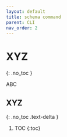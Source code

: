 ```yaml
---
layout: default
title: schema command
parent: CLI
nav_order: 2
---
```


# XYZ
{: .no_toc }

ABC

## XYZ
{: .no_toc .text-delta }

1. TOC
{:toc}